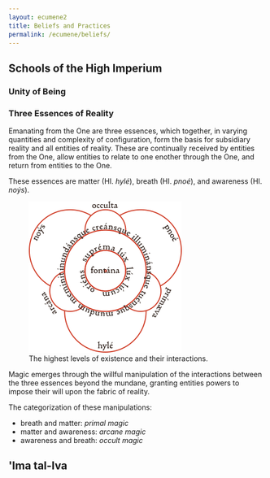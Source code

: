```yaml
---
layout: ecumene2
title: Beliefs and Practices
permalink: /ecumene/beliefs/
---
```


## Schools of the High Imperium

### Unity of Being

### Three Essences of Reality

Emanating from the One are three essences, which together, in varying quantities and complexity of configuration, form the basis for subsidiary reality and all entities of reality. These are continually received by entities from the One, allow entities to relate to one enother through the One, and return from entities to the One.

These essences are matter (HI. *hylé*), breath (HI. *pnoé*), and awareness (HI. *noýs*).

<figure>
	<img src="/assets/img/unity-of-existence.png">
	<figcaption>The highest levels of existence and their interactions.</figcaption>
</figure>

Magic emerges through the willful manipulation of the interactions between the three essences beyond the mundane, granting entities powers to impose their will upon the fabric of reality.

The categorization of these manipulations:
- breath and matter: *primal magic*
- matter and awareness: *arcane magic*
- awareness and breath: *occult magic*

## 'Ima tal-Iva